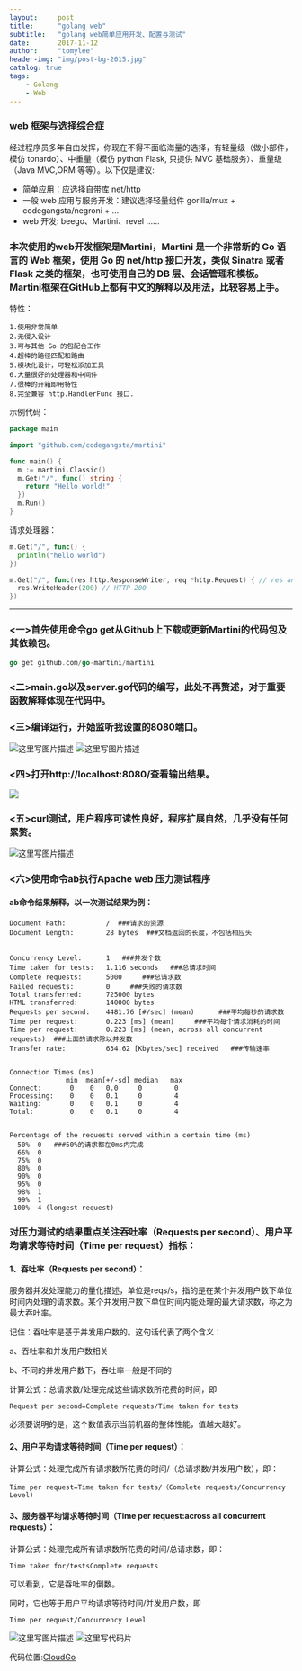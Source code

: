 ```yaml
---
layout:     post
title:      "golang web"
subtitle:   "golang web简单应用开发、配置与测试"
date:       2017-11-12
author:     "tomylee"
header-img: "img/post-bg-2015.jpg"
catalog: true
tags:
    - Golang
    - Web
---
```


### web 框架与选择综合症

经过程序员多年自由发挥，你现在不得不面临海量的选择，有轻量级（做小部件，模仿 tonardo）、中重量（模仿 python Flask, 只提供 MVC 基础服务）、重量级（Java MVC,ORM 等等）。以下仅是建议:

- 简单应用：应选择自带库 net/http
- 一般 web 应用与服务开发：建议选择轻量组件 gorilla/mux + codegangsta/negroni + …
- web 开发: beego、Martini、revel ……

### 本次使用的web开发框架是Martini，Martini 是一个非常新的 Go 语言的 Web 框架，使用 Go 的 net/http 接口开发，类似 Sinatra 或者 Flask 之类的框架，也可使用自己的 DB 层、会话管理和模板。Martini框架在GitHub上都有中文的解释以及用法，比较容易上手。
特性：
```
1.使用非常简单
2.无侵入设计
3.可与其他 Go 的包配合工作
4.超棒的路径匹配和路由
5.模块化设计，可轻松添加工具
6.大量很好的处理器和中间件
7.很棒的开箱即用特性
8.完全兼容 http.HandlerFunc 接口.
```
示例代码：

```go
package main

import "github.com/codegangsta/martini"

func main() {
  m := martini.Classic()
  m.Get("/", func() string {
    return "Hello world!"
  })
  m.Run()
}
```
请求处理器：
```go
m.Get("/", func() {
  println("hello world")
})

m.Get("/", func(res http.ResponseWriter, req *http.Request) { // res and req are injected by Martini
  res.WriteHeader(200) // HTTP 200
})
```

---

### <一>首先使用命令go get从Github上下载或更新Martini的代码包及其依赖包。
```go
go get github.com/go-martini/martini
```
### <二>main.go以及server.go代码的编写，此处不再赘述，对于重要函数解释体现在代码中。
### <三>编译运行，开始监听我设置的8080端口。
![这里写图片描述](/img/cloudgoinout/cloudgo1.png)
![这里写图片描述](/img/cloudgoinout/cloudgo2.png)
### <四>打开http://localhost:8080/查看输出结果。
![](/img/cloudgoinout/cloudgo3.png)
### <五>curl测试，用户程序可读性良好，程序扩展自然，几乎没有任何累赘。
![这里写图片描述](/img/cloudgoinout/cloudgo4.png)
### <六>使用命令ab执行Apache web 压力测试程序
#### ab命令结果解释，以一次测试结果为例：
```
Document Path:          /  ###请求的资源
Document Length:        28 bytes  ###文档返回的长度，不包括相应头


Concurrency Level:      1   ###并发个数
Time taken for tests:   1.116 seconds   ###总请求时间
Complete requests:      5000     ###总请求数
Failed requests:        0     ###失败的请求数
Total transferred:      725000 bytes
HTML transferred:       140000 bytes
Requests per second:    4481.76 [#/sec] (mean)      ###平均每秒的请求数
Time per request:       0.223 [ms] (mean)     ###平均每个请求消耗的时间
Time per request:       0.223 [ms] (mean, across all concurrent requests)  ###上面的请求除以并发数
Transfer rate:          634.62 [Kbytes/sec] received   ###传输速率


Connection Times (ms)
              min  mean[+/-sd] median   max
Connect:       0    0   0.0     0        0
Processing:    0    0   0.1     0        4
Waiting:       0    0   0.1     0        4
Total:         0    0   0.1     0        4


Percentage of the requests served within a certain time (ms)
  50%  0   ###50%的请求都在0ms内完成
  66%  0
  75%  0
  80%  0
  90%  0
  95%  0
  98%  1
  99%  1
 100%  4 (longest request)
```

### 对压力测试的结果重点关注吞吐率（Requests per second）、用户平均请求等待时间（Time per request）指标：

#### 1、吞吐率（Requests per second）：

服务器并发处理能力的量化描述，单位是reqs/s，指的是在某个并发用户数下单位时间内处理的请求数。某个并发用户数下单位时间内能处理的最大请求数，称之为最大吞吐率。

记住：吞吐率是基于并发用户数的。这句话代表了两个含义：

a、吞吐率和并发用户数相关

b、不同的并发用户数下，吞吐率一般是不同的

计算公式：总请求数/处理完成这些请求数所花费的时间，即

`Request per second=Complete requests/Time taken for tests`

必须要说明的是，这个数值表示当前机器的整体性能，值越大越好。

#### 2、用户平均请求等待时间（Time per request）：

计算公式：处理完成所有请求数所花费的时间/（总请求数/并发用户数），即：

`Time per request=Time taken for tests/（Complete requests/Concurrency Level)`

#### 3、服务器平均请求等待时间（Time per request:across all concurrent requests）：

计算公式：处理完成所有请求数所花费的时间/总请求数，即：

`Time taken for/testsComplete requests`

可以看到，它是吞吐率的倒数。

同时，它也等于用户平均请求等待时间/并发用户数，即

`Time per request/Concurrency Level`

![这里写图片描述](/img/cloudgoinout/cloudgo5.png)
![这里写代码片](/img/cloudgoinout/cloudgo6.png)

代码位置:[CloudGo](https://github.com/Tomy-Lee/CloudGo)

